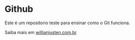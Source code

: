 # Github

Este é um repositorio teste para ensinar como o Git funciona.

Saiba mais em [willianjusten.com.br](http://willianjusten.com.br)
